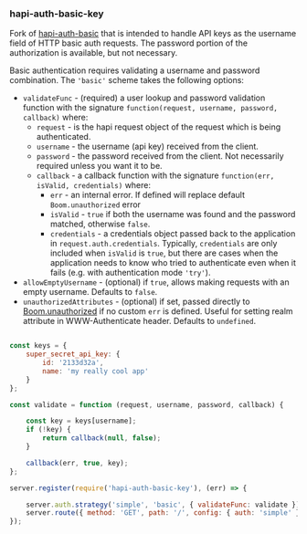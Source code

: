 ### hapi-auth-basic-key

Fork of [hapi-auth-basic](http://travis-ci.org/hapijs/hapi-auth-basic) that is intended to handle API keys as the 
username field of HTTP basic auth requests. The password portion of the authorization is available, but not necessary.


Basic authentication requires validating a username and password combination. The `'basic'` scheme takes the following options:

- `validateFunc` - (required) a user lookup and password validation function with the signature `function(request, username, password, callback)` where:
    - `request` - is the hapi request object of the request which is being authenticated.
    - `username` - the username (api key) received from the client.
    - `password` - the password received from the client. Not necessarily required unless you want it to be.
    - `callback` - a callback function with the signature `function(err, isValid, credentials)` where:
        - `err` - an internal error. If defined will replace default `Boom.unauthorized` error
        - `isValid` - `true` if both the username was found and the password matched, otherwise `false`.
        - `credentials` - a credentials object passed back to the application in `request.auth.credentials`. Typically, `credentials` are only
          included when `isValid` is `true`, but there are cases when the application needs to know who tried to authenticate even when it fails
          (e.g. with authentication mode `'try'`).
- `allowEmptyUsername` - (optional) if `true`, allows making requests with an empty username. Defaults to `false`.
- `unauthorizedAttributes` - (optional) if set, passed directly to [Boom.unauthorized](https://github.com/hapijs/boom#boomunauthorizedmessage-scheme-attributes) if no custom `err` is defined. Useful for setting realm attribute in WWW-Authenticate header. Defaults to `undefined`.

```javascript

const keys = {
    super_secret_api_key: {
        id: '2133d32a',
        name: 'my really cool app'
    }
};

const validate = function (request, username, password, callback) {

    const key = keys[username];
    if (!key) {
        return callback(null, false);
    } 

    callback(err, true, key);
};

server.register(require('hapi-auth-basic-key'), (err) => {

    server.auth.strategy('simple', 'basic', { validateFunc: validate });
    server.route({ method: 'GET', path: '/', config: { auth: 'simple' } });
});
```